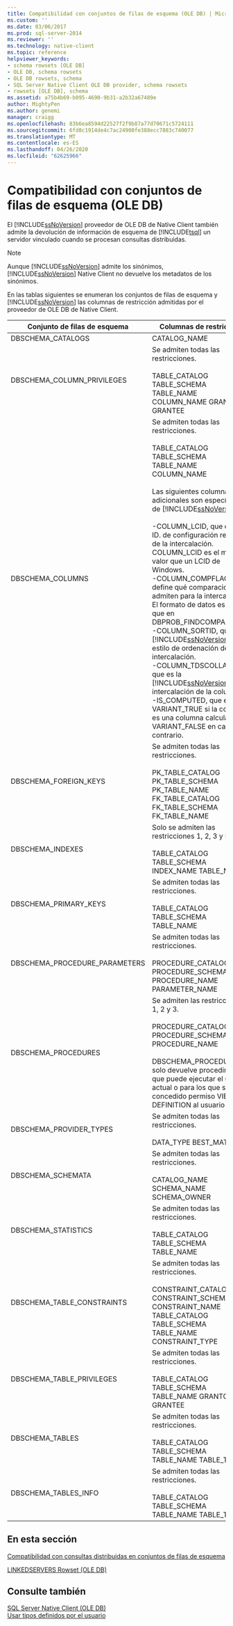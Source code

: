```yaml
---
title: Compatibilidad con conjuntos de filas de esquema (OLE DB) | Microsoft Docs
ms.custom: ''
ms.date: 03/06/2017
ms.prod: sql-server-2014
ms.reviewer: ''
ms.technology: native-client
ms.topic: reference
helpviewer_keywords:
- schema rowsets [OLE DB]
- OLE DB, schema rowsets
- OLE DB rowsets, schema
- SQL Server Native Client OLE DB provider, schema rowsets
- rowsets [OLE DB], schema
ms.assetid: a75b4b69-b095-4690-9b31-a2b32a67489e
author: MightyPen
ms.author: genemi
manager: craigg
ms.openlocfilehash: 83b6ea8594d22527f2f9b87a77d70671c5724111
ms.sourcegitcommit: 6fd8c1914de4c7ac24900fe388ecc7883c740077
ms.translationtype: MT
ms.contentlocale: es-ES
ms.lasthandoff: 04/26/2020
ms.locfileid: "62625966"
---
```

# <a name="schema-rowset-support-ole-db"></a>Compatibilidad con conjuntos de filas de esquema (OLE DB)
  El [!INCLUDE[ssNoVersion](../../../includes/ssnoversion-md.md)] proveedor de OLE DB de Native Client también admite la devolución de información de esquema de [!INCLUDE[tsql](../../../includes/tsql-md.md)] un servidor vinculado cuando se procesan consultas distribuidas.  
  
> [!NOTE]  
>  Aunque [!INCLUDE[ssNoVersion](../../../includes/ssnoversion-md.md)] admite los sinónimos, [!INCLUDE[ssNoVersion](../../../includes/ssnoversion-md.md)] Native Client no devuelve los metadatos de los sinónimos.  
  
 En las tablas siguientes se enumeran los conjuntos de filas de esquema y [!INCLUDE[ssNoVersion](../../../includes/ssnoversion-md.md)] las columnas de restricción admitidas por el proveedor de OLE DB de Native Client.  
  
|Conjunto de filas de esquema|Columnas de restricción|  
|-------------------|-------------------------|  
|DBSCHEMA_CATALOGS|CATALOG_NAME|  
|DBSCHEMA_COLUMN_PRIVILEGES|Se admiten todas las restricciones.<br /><br /> TABLE_CATALOG TABLE_SCHEMA TABLE_NAME COLUMN_NAME GRANTOR GRANTEE|  
|DBSCHEMA_COLUMNS|Se admiten todas las restricciones.<br /><br /> TABLE_CATALOG TABLE_SCHEMA TABLE_NAME COLUMN_NAME<br /><br /> Las siguientes columnas adicionales son específicas de [!INCLUDE[ssNoVersion](../../../includes/ssnoversion-md.md)]:<br /><br /> -COLUMN_LCID, que es el ID. de configuración regional de la intercalación. COLUMN_LCID es el mismo valor que un LCID de Windows.<br />-COLUMN_COMPFLAGS define qué comparaciones se admiten para la intercalación. El formato de datos es igual que en DBPROB_FINDCOMPAREOPS.<br />-COLUMN_SORTID, que es el [!INCLUDE[ssNoVersion](../../../includes/ssnoversion-md.md)] estilo de ordenación de la intercalación.<br />-COLUMN_TDSCOLLATION, que es la [!INCLUDE[ssNoVersion](../../../includes/ssnoversion-md.md)] intercalación de la columna.<br />-IS_COMPUTED, que es VARIANT_TRUE si la columna es una columna calculada y VARIANT_FALSE en caso contrario.|  
|DBSCHEMA_FOREIGN_KEYS|Se admiten todas las restricciones.<br /><br /> PK_TABLE_CATALOG PK_TABLE_SCHEMA PK_TABLE_NAME FK_TABLE_CATALOG FK_TABLE_SCHEMA FK_TABLE_NAME|  
|DBSCHEMA_INDEXES|Solo se admiten las restricciones 1, 2, 3 y 5.<br /><br /> TABLE_CATALOG TABLE_SCHEMA INDEX_NAME TABLE_NAME|  
|DBSCHEMA_PRIMARY_KEYS|Se admiten todas las restricciones.<br /><br /> TABLE_CATALOG TABLE_SCHEMA TABLE_NAME|  
|DBSCHEMA_PROCEDURE_PARAMETERS|Se admiten todas las restricciones.<br /><br /> PROCEDURE_CATALOG PROCEDURE_SCHEMA PROCEDURE_NAME PARAMETER_NAME|  
|DBSCHEMA_PROCEDURES|Se admiten las restricciones 1, 2 y 3.<br /><br /> PROCEDURE_CATALOG PROCEDURE_SCHEMA PROCEDURE_NAME<br /><br /> DBSCHEMA_PROCEDURES solo devuelve procedimientos que puede ejecutar el usuario actual o para los que se ha concedido permiso VIEW DEFINITION al usuario actual.|  
|DBSCHEMA_PROVIDER_TYPES|Se admiten todas las restricciones.<br /><br /> DATA_TYPE BEST_MATCH|  
|DBSCHEMA_SCHEMATA|Se admiten todas las restricciones.<br /><br /> CATALOG_NAME SCHEMA_NAME SCHEMA_OWNER|  
|DBSCHEMA_STATISTICS|Se admiten todas las restricciones.<br /><br /> TABLE_CATALOG TABLE_SCHEMA TABLE_NAME|  
|DBSCHEMA_TABLE_CONSTRAINTS|Se admiten todas las restricciones.<br /><br /> CONSTRAINT_CATALOG CONSTRAINT_SCHEMA CONSTRAINT_NAME TABLE_CATALOG TABLE_SCHEMA TABLE_NAME CONSTRAINT_TYPE|  
|DBSCHEMA_TABLE_PRIVILEGES|Se admiten todas las restricciones.<br /><br /> TABLE_CATALOG TABLE_SCHEMA TABLE_NAME GRANTOR GRANTEE|  
|DBSCHEMA_TABLES|Se admiten todas las restricciones.<br /><br /> TABLE_CATALOG TABLE_SCHEMA TABLE_NAME TABLE_TYPE|  
|DBSCHEMA_TABLES_INFO|Se admiten todas las restricciones.<br /><br /> TABLE_CATALOG TABLE_SCHEMA TABLE_NAME TABLE_TYPE|  
  
## <a name="in-this-section"></a>En esta sección  
 [Compatibilidad con consultas distribuidas en conjuntos de filas de esquema](schema-rowsets-distributed-query-support.md)  
  
 [LINKEDSERVERS Rowset &#40;OLE DB&#41;](schema-rowsets-linkedservers-rowset.md)  
  
## <a name="see-also"></a>Consulte también  
 [SQL Server Native Client &#40;OLE DB&#41;](sql-server-native-client-ole-db.md)   
 [Usar tipos definidos por el usuario](../features/using-user-defined-types.md)  
  
  
